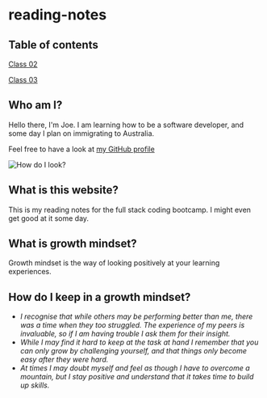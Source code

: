 # reading-notes

## Table of contents
[Class 02](https://crocbyte4.github.io/reading-notes/class-02)

[Class 03](https://crocbyte4.github.io/reading-notes/class-03)

## Who am I?

Hello there, I'm Joe. I am learning how to be a software developer, and some day I plan on immigrating to Australia.

Feel free to have a look at [my GitHub profile](https://github.com/CrocByte4)

![How do I look?](https://avatars.githubusercontent.com/u/122234950?v=4)

## What is this website?

This is my reading notes for the full stack coding bootcamp. I might even get good at it some day.

## What is growth mindset?

Growth mindset is the way of looking positively at your learning experiences.

## How do I keep in a growth mindset?

- *I recognise that while others may be performing better than me, there was a time when they too struggled. The experience of my peers is invaluable, so if I am having trouble I ask them for their insight.*
- *While I may find it hard to keep at the task at hand I remember that you can only grow by challenging yourself, and that things only become easy after they were hard.*
- *At times I may doubt myself and feel as though I have to overcome a mountain, but I stay positive and understand that it takes time to build up skills.*

